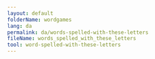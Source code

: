```yaml
---
layout: default
folderName: wordgames
lang: da
permalink: da/words-spelled-with-these-letters
fileName: words_spelled_with_these_letters
tool: word-spelled-with-these-letters       
---
```

